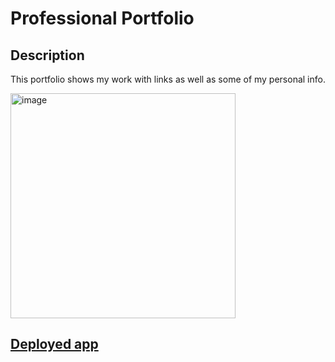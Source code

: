 # Professional Portfolio

## Description
This portfolio shows my work with links as well as some of my personal info.

<img width="360" alt="image" src="https://user-images.githubusercontent.com/112898278/226269126-5a0ae5fa-debe-4c23-a057-9df1638fa1ae.png">

## [Deployed app]()

